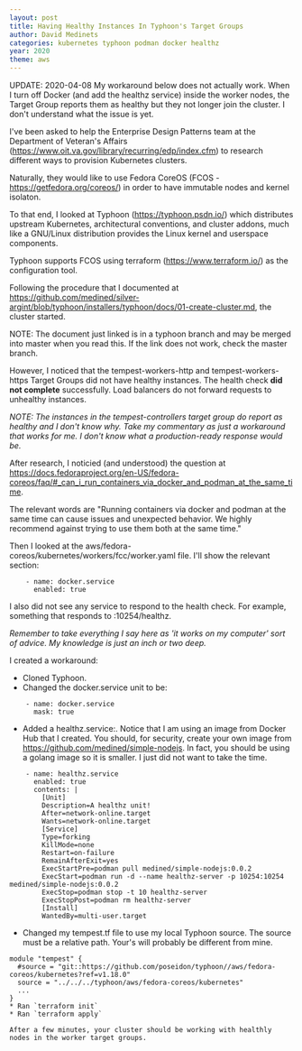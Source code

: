 ```yaml
---
layout: post
title: Having Healthy Instances In Typhoon's Target Groups
author: David Medinets
categories: kubernetes typhoon podman docker healthz
year: 2020
theme: aws
---
```


UPDATE: 2020-04-08 My workaround below does not actually work. When I turn off Docker (and add the healthz service) inside the worker nodes, the Target Group reports them as healthy but they not longer join the cluster. I don't understand what the issue is yet.

I've been asked to help the Enterprise Design Patterns team at the Department of Veteran's Affairs (https://www.oit.va.gov/library/recurring/edp/index.cfm) to research different ways to provision Kubernetes clusters.

Naturally, they would like to use Fedora CoreOS (FCOS - https://getfedora.org/coreos/) in order to have immutable nodes and kernel isolaton.

To that end, I looked at Typhoon (https://typhoon.psdn.io/) which distributes upstream Kubernetes, architectural conventions, and cluster addons, much like a GNU/Linux distribution provides the Linux kernel and userspace components.

Typhoon supports FCOS using terraform (https://www.terraform.io/) as the configuration tool.

Following the procedure that I documented at https://github.com/medined/silver-argint/blob/typhoon/installers/typhoon/docs/01-create-cluster.md, the cluster started.

NOTE: The document just linked is in a typhoon branch and may be merged into master when you read this. If the link does not work, check the master branch.

However, I noticed that the tempest-workers-http and tempest-workers-https Target Groups did not have healthy instances. The health check **did not complete** successfully. Load balancers do not forward requests to unhealthy instances.

*NOTE: The instances in the tempest-controllers target group do report as healthy and I don't know why. Take my commentary as just a workaround that works for me. I don't know what a production-ready response would be.*

After research, I noticied (and understood) the question at https://docs.fedoraproject.org/en-US/fedora-coreos/faq/#_can_i_run_containers_via_docker_and_podman_at_the_same_time.

The relevant words are "Running containers via docker and podman at the same time can cause issues and unexpected behavior. We highly recommend against trying to use them both at the same time."

Then I looked at the aws/fedora-coreos/kubernetes/workers/fcc/worker.yaml file. I'll show the relevant section:

```
    - name: docker.service
      enabled: true
```

I also did not see any service to respond to the health check. For example, something that responds to <host>:10254/healthz.

*Remember to take everything I say here as 'it works on my computer' sort of advice. My knowledge is just an inch or two deep.*

I created a workaround:

* Cloned Typhoon.
* Changed the docker.service unit to be:
```
    - name: docker.service
      mask: true
```
* Added a healthz.service:. Notice that I am using an image from Docker Hub that I created. You should, for security, create your own image from https://github.com/medined/simple-nodejs. In fact, you should be using a golang image so it is smaller. I just did not want to take the time.
```
    - name: healthz.service
      enabled: true
      contents: |
        [Unit]
        Description=A healthz unit!
        After=network-online.target
        Wants=network-online.target
        [Service]
        Type=forking
        KillMode=none
        Restart=on-failure
        RemainAfterExit=yes
        ExecStartPre=podman pull medined/simple-nodejs:0.0.2
        ExecStart=podman run -d --name healthz-server -p 10254:10254 medined/simple-nodejs:0.0.2
        ExecStop=podman stop -t 10 healthz-server
        ExecStopPost=podman rm healthz-server
        [Install]
        WantedBy=multi-user.target
```
* Changed my tempest.tf file to use my local Typhoon source. The source must be a relative path. Your's will probably be different from mine.
```
module "tempest" {
  #source = "git::https://github.com/poseidon/typhoon//aws/fedora-coreos/kubernetes?ref=v1.18.0"
  source = "../../../typhoon/aws/fedora-coreos/kubernetes"
  ...
}
* Ran `terraform init`
* Ran `terraform apply`

After a few minutes, your cluster should be working with healthly nodes in the worker target groups.
